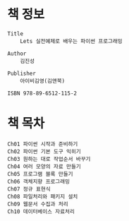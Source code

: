 # 책 정보
	Title
		Lets 실전예제로 배우는 파이썬 프로그래밍

	Author
		김진성

	Publisher
		아이비김영(김앤북)

	ISBN 978-89-6512-115-2

# 책 목차
	Ch01 파이썬 시작과 준비하기
	Ch02 파이썬 기본 도구 익히기
	Ch03 원하는 대로 작업순서 바꾸기
	Ch04 여러 모양의 자료 만들기
	Ch05 프로그램 블록 만들기
	Ch06 객체지향 프로그래밍
	Ch07 정규 표현식
	Ch08 파일처리와 패키지 설치
	Ch09 웹문서 수집과 처리
	Ch10 데이터베이스 자료처리